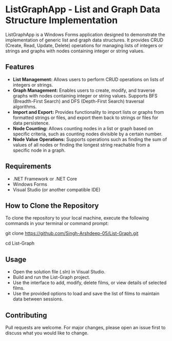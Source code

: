 # ListGraphApp - List and Graph Data Structure Implementation

ListGraphApp is a Windows Forms application designed to demonstrate the implementation of generic list and graph data structures. It provides CRUD (Create, Read, Update, Delete) operations for managing lists of integers or strings and graphs with nodes containing integer or string values. 

## Features
- **List Management:** Allows users to perform CRUD operations on lists of integers or strings.
- **Graph Management:** Enables users to create, modify, and traverse graphs with nodes containing integer or string values. Supports BFS (Breadth-First Search) and DFS (Depth-First Search) traversal algorithms.
- **Import and Export:** Provides functionality to import lists or graphs from formatted strings or files, and export them back to strings or files for data persistence.
- **Node Counting:** Allows counting nodes in a list or graph based on specific criteria, such as counting nodes divisible by a certain number.
- **Node Value Operations:** Supports operations such as finding the sum of values of all nodes or finding the longest string reachable from a specific node in a graph.

## Requirements
- .NET Framework or .NET Core
- Windows Forms
- Visual Studio (or another compatible IDE)

## How to Clone the Repository
To clone the repository to your local machine, execute the following commands in your terminal or command prompt:

git clone https://github.com/Singh-Arshdeep-05/List-Graph.git

cd List-Graph

## Usage
- Open the solution file (.sln) in Visual Studio.
- Build and run the List-Graph project.
- Use the interface to add, modify, delete films, or view details of selected films.
- Use the provided options to load and save the list of films to maintain data between sessions.

## Contributing
Pull requests are welcome. For major changes, please open an issue first to discuss what you would like to change.
